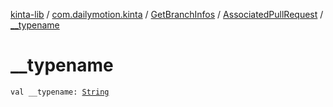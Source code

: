 [kinta-lib](../../../index.md) / [com.dailymotion.kinta](../../index.md) / [GetBranchInfos](../index.md) / [AssociatedPullRequest](index.md) / [__typename](./__typename.md)

# __typename

`val __typename: `[`String`](https://kotlinlang.org/api/latest/jvm/stdlib/kotlin/-string/index.html)